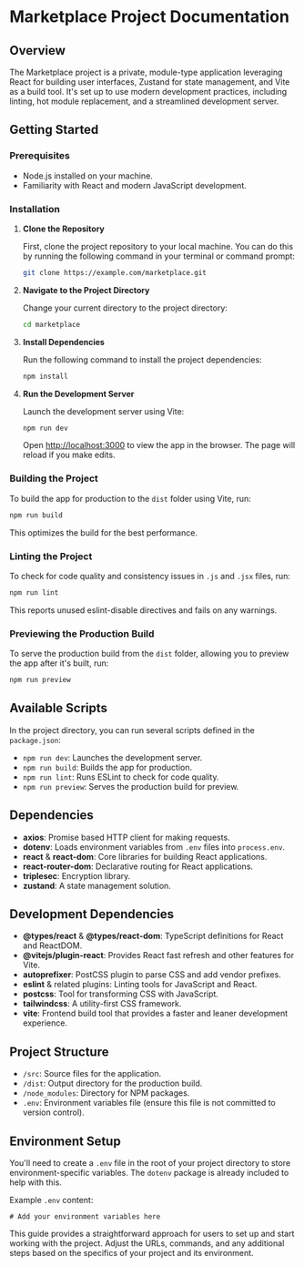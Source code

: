 # Marketplace Project Documentation

## Overview

The Marketplace project is a private, module-type application leveraging React for building user interfaces, Zustand for state management, and Vite as a build tool. It's set up to use modern development practices, including linting, hot module replacement, and a streamlined development server.

## Getting Started

### Prerequisites

- Node.js installed on your machine.
- Familiarity with React and modern JavaScript development.

### Installation

1. **Clone the Repository**

   First, clone the project repository to your local machine. You can do this by running the following command in your terminal or command prompt:

   ```bash
   git clone https://example.com/marketplace.git
   ```

2. **Navigate to the Project Directory**

   Change your current directory to the project directory:

   ```bash
   cd marketplace
   ```

3. **Install Dependencies**

   Run the following command to install the project dependencies:

   ```bash
   npm install
   ```

4. **Run the Development Server**

   Launch the development server using Vite:

   ```bash
   npm run dev
   ```

   Open [http://localhost:3000](http://localhost:3000) to view the app in the browser. The page will reload if you make edits.

### Building the Project

To build the app for production to the `dist` folder using Vite, run:

```bash
npm run build
```

This optimizes the build for the best performance.

### Linting the Project

To check for code quality and consistency issues in `.js` and `.jsx` files, run:

```bash
npm run lint
```

This reports unused eslint-disable directives and fails on any warnings.

### Previewing the Production Build

To serve the production build from the `dist` folder, allowing you to preview the app after it's built, run:

```bash
npm run preview
```

## Available Scripts

In the project directory, you can run several scripts defined in the `package.json`:

- `npm run dev`: Launches the development server.
- `npm run build`: Builds the app for production.
- `npm run lint`: Runs ESLint to check for code quality.
- `npm run preview`: Serves the production build for preview.

## Dependencies

- **axios**: Promise based HTTP client for making requests.
- **dotenv**: Loads environment variables from `.env` files into `process.env`.
- **react** & **react-dom**: Core libraries for building React applications.
- **react-router-dom**: Declarative routing for React applications.
- **triplesec**: Encryption library.
- **zustand**: A state management solution.

## Development Dependencies

- **@types/react** & **@types/react-dom**: TypeScript definitions for React and ReactDOM.
- **@vitejs/plugin-react**: Provides React fast refresh and other features for Vite.
- **autoprefixer**: PostCSS plugin to parse CSS and add vendor prefixes.
- **eslint** & related plugins: Linting tools for JavaScript and React.
- **postcss**: Tool for transforming CSS with JavaScript.
- **tailwindcss**: A utility-first CSS framework.
- **vite**: Frontend build tool that provides a faster and leaner development experience.

## Project Structure

- `/src`: Source files for the application.
- `/dist`: Output directory for the production build.
- `/node_modules`: Directory for NPM packages.
- `.env`: Environment variables file (ensure this file is not committed to version control).

## Environment Setup

You'll need to create a `.env` file in the root of your project directory to store environment-specific variables. The `dotenv` package is already included to help with this.

Example `.env` content:

```env
# Add your environment variables here
```

This guide provides a straightforward approach for users to set up and start working with the project. Adjust the URLs, commands, and any additional steps based on the specifics of your project and its environment.




